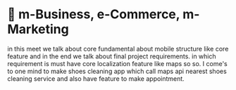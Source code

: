 # 📲 m-Business, e-Commerce, m-Marketing
in this meet we talk about core fundamental about mobile structure like core feature and in the end we talk about final project requirements. in which requirement is must have core localization feature like maps so so. I come's to one mind to make shoes cleaning app which call maps api nearest shoes cleaning service and also have feature to make appointment. 

